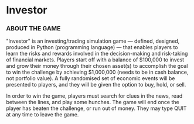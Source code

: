 # Investor
### ABOUT THE GAME

"Investor" is an investing/trading simulation game — defined, designed, produced in Python (programming language) — that enables players to learn the risks and rewards involved in the decision-making and risk-taking of financial markets. Players start off with a balance of $100,000 to invest and grow their money through their chosen asset(s) to accomplish the goal to win the challenge by achieving $1,000,000 (needs to be in cash balance, not portfolio value). A fully randomised set of economic events will be presented to players, and they will be given the option to buy, hold, or sell.

In order to win the game, players must search for clues in the news, read between the lines, and play some hunches. The game will end once the player has beaten the challenge, or run out of money. They may type QUIT at any time to leave the game.

